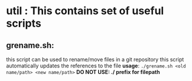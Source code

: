 util : This contains set of useful scripts
===
grename.sh:
---
this script can be used to rename/move files in a git repository
this script automatically updates the references to the file
**usage**: ```./grename.sh <old name/path> <new name/path>```
**DO NOT USE: ./ prefix for filepath**
